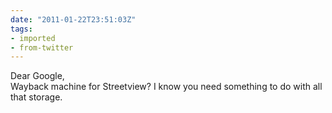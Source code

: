 ```yaml
---
date: "2011-01-22T23:51:03Z"
tags:
- imported
- from-twitter
---
```

Dear Google,\
Wayback machine for Streetview? I know you need something to do with all that storage.
